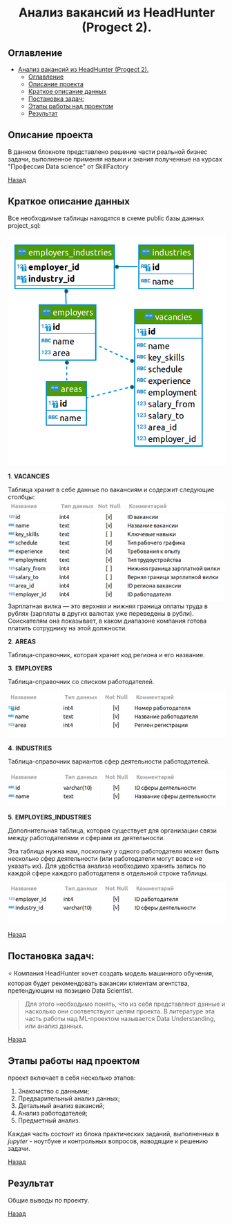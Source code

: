 # <center> Анализ вакансий из HeadHunter (Progect 2).</center>

## Оглавление
- [ Анализ вакансий из HeadHunter (Progect 2).](#-анализ-вакансий-из-headhunter-progect-2)
  - [Оглавление](#оглавление)
  - [Описание проекта](#описание-проекта)
  - [Краткое описание данных](#краткое-описание-данных)
  - [Постановка задач:](#постановка-задач)
  - [Этапы работы над проектом](#этапы-работы-над-проектом)
  - [Результат](#результат)
## Описание проекта
В данном блокноте представлено решение части реальной бизнес  задачи, выполненное применяя навыки и знания полученные на курсах "Профессия Data science" от SkillFactory

[Назад](#оглавление)
## Краткое описание данных

Все необходимые таблицы находятся в схеме public базы данных project_sql:

![Alt text](image.png)

**1**. **VACANCIES**

Таблица хранит в себе данные по вакансиям и содержит следующие столбцы:
![Alt text](image-1.png)
Зарплатная вилка — это верхняя и нижняя граница оплаты труда в рублях (зарплаты в других валютах уже переведены в рубли). Соискателям она показывает, в каком диапазоне компания готова платить сотруднику на этой должности.

**2**. **AREAS**

Таблица-справочник, которая хранит код региона и его название.



**3**. **EMPLOYERS**

Таблица-справочник со списком работодателей.

![Alt text](image-3.png)

**4**. **INDUSTRIES**

Таблица-справочник вариантов сфер деятельности работодателей.

![Alt text](image-4.png) 

**5**. **EMPLOYERS_INDUSTRIES**

Дополнительная таблица, которая существует для организации связи между работодателями и сферами их деятельности.

Эта таблица нужна нам, поскольку у одного работодателя может быть несколько сфер деятельности (или работодатели могут вовсе не указать их). Для удобства анализа необходимо хранить запись по каждой сфере каждого работодателя в отдельной строке таблицы.

![Alt text](image-5.png)

[Назад](#оглавление)
## Постановка задач:
⭐ Компания HeadHunter хочет создать модель машинного обучения, которая будет рекомендовать вакансии клиентам агентства, претендующим на позицию Data Scientist.
> Для этого необходимо понять, что из себя представляют данные и насколько они соответствуют целям проекта. В литературе эта часть работы над ML-проектом называется Data Understanding, или анализ данных.

[Назад](#оглавление)
## Этапы работы над проектом
проект включает в себя несколько этапов:
1. Знакомство с данными;
2. Предварительный анализ данных;
3. Детальный анализ вакансий;
4. Анализ работодателей;
5. Предметный анализ.

Каждая часть состоит из блока практических заданий, выполненных в *jupyter* - ноутбуке и контрольных вопросов, наводящие к решению задачи.

[Назад](#оглавление)
## Результат
Общие выводы по проекту.

[Назад](#оглавление)